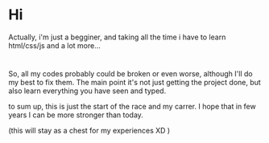 # Hi

 Actually, i'm just a begginer, and taking all the time i have to learn html/css/js and a lot more... 
#
 So, all my codes probably could be broken or even worse, although I'll do my best to fix them. The main point it's not just
 getting the project done, but also learn everything you have seen and typed.

 to sum up, this is just the start of the race and my carrer. I hope that in few years I can be more stronger than today.

(this will stay as a chest for my experiences XD )
